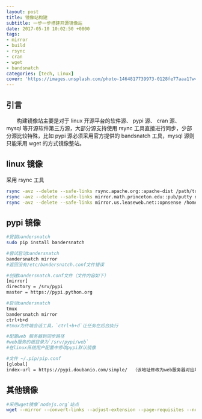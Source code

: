 ```yaml
---
layout: post
title: 镜像站构建
subtitle: 一步一步搭建开源镜像站
date: 2017-05-10 10:02:50 +0800
tags:
- mirror
- build
- rsync
- cran
- wget
- bandsnatch
categories: [tech, Linux]
cover: 'https://images.unsplash.com/photo-1464817739973-0128fe77aaa1?w=1600&h=900'
---
```

## 引言
&emsp;&emsp;构建镜像站主要是对于 linux 开源平台的软件源、 pypi 源、 cran 源、 mysql 等开源软件第三方源，大部分源支持使用 rsync 工具直接进行同步，少部分源比较特殊，比如 pypi 源必须采用官方提供的 bandsnatch 工具，mysql 源则只能采用 wget 的方式镜像整站。

## linux 镜像

采用 rsync 工具

```bash
rsync -avz --delete --safe-links rsync.apache.org::apache-dist /path/to/mirror
rsync -avz --delete --safe-links mirror.math.princeton.edu::pub/putty nfs/rsync/
rsync -avz --delete --safe-links mirror.us.leaseweb.net::opnsense /home/data/rsync/opnsense
```

## pypi 镜像

```bash
#安装bandersnatch
sudo pip install bandersnatch

#尝试启动bandersnatch
bandersnatch mirror  
#返回没有/etc/bandersnatch.conf文件错误

#创建bandersnatch.conf文件（文件内容如下）
[mirror]
directory = /srv/pypi
master = https://pypi.python.org

#启动bandersnatch
tmux
bandersnatch mirror
ctrl+b+d
#tmux为终端会话工具，`ctrl+b+d`让任务在后台执行

#配置web 服务器到同步路径
#web服务的根目录为`/srv/pypi/web`
#在linux系统用户配置中修改pypi默认镜像

#文件 ~/.pip/pip.conf
[global]
index-url = https://pypi.doubanio.com/simple/  （该地址修改为web服务器对应地址）
```

## 其他镜像

```bash
#采用wget镜像`nodejs.org`站点
wget --mirror --convert-links --adjust-extension --page-requisites --no-parent http://nodejs.org/dist  -e robots=off
```
